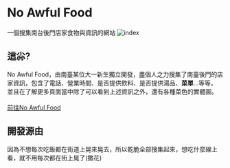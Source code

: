 # No Awful Food
一個搜集南台後門店家食物與資訊的網站
![index](http://1.bp.blogspot.com/-e4d549MEeTY/WqirnVk54gI/AAAAAAAAfCY/MFY107fwk2gBl4wbOvCZLa2tCGV400plwCK4BGAYYCw/s1600/screenshot-no-awful-food-byethost7-com-1521003274815.png)

## 這尛?
No Awful Food，由南臺某位大一新生獨立開發，盡個人之力搜集了南臺後門的店家資訊，包含了電話、營業時間、是否提供飲料、是否提供湯品、**菜單**...等等，
並且在了解更多頁面當中除了可以看到上述資訊之外，還有各種菜色的實體圖。<br><br>
<a href="http://no-awful-food.byethost7.com/">前往No Awful Food</a>
## 開發源由
因為不想每次吃飯都在街道上晃來晃去，所以乾脆全部搜集起來，想吃什麼線上看，就不用每次都在街上晃了(撒花)



